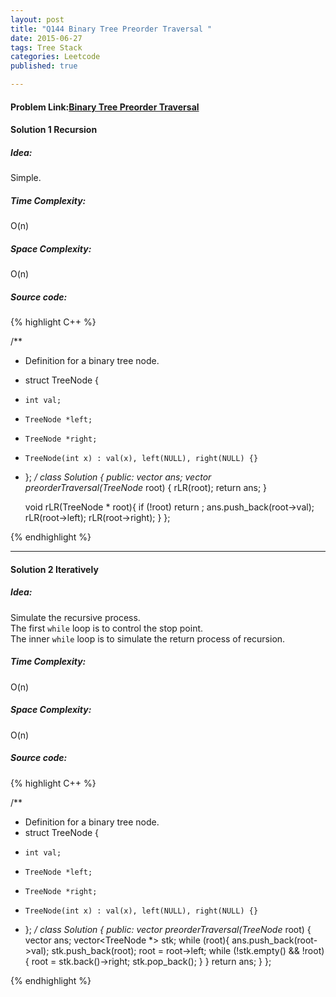 ```yaml
---
layout: post
title: "Q144 Binary Tree Preorder Traversal "
date: 2015-06-27
tags: Tree Stack
categories: Leetcode
published: true

---
```

#### Problem Link:[Binary Tree Preorder Traversal ](https://leetcode.com/problems/binary-tree-preorder-traversal/) 

#### Solution 1 Recursion

##### Idea:

Simple.

##### Time Complexity:
O(n)

##### Space Complexity:
O(n)

##### Source code:
{% highlight C++ %}

/**
 * Definition for a binary tree node.
 * struct TreeNode {
 *     int val;
 *     TreeNode *left;
 *     TreeNode *right;
 *     TreeNode(int x) : val(x), left(NULL), right(NULL) {}
 * };
 */
class Solution {
public:
    vector<int> ans;
    vector<int> preorderTraversal(TreeNode* root) {
        rLR(root);
        return ans;
    }
    
    void rLR(TreeNode * root){
        if (!root) return ;
        ans.push_back(root->val);
        rLR(root->left);
        rLR(root->right);
    }
};

{% endhighlight %}


---

#### Solution 2 Iteratively

##### Idea:

Simulate the recursive process.     
The first `while` loop is to control the stop point.     
The inner `while` loop is to simulate the return process of recursion.    

##### Time Complexity:

O(n)

##### Space Complexity:

O(n)

##### Source code:

{% highlight C++ %}

/**
 * Definition for a binary tree node.
 * struct TreeNode {
 *     int val;
 *     TreeNode *left;
 *     TreeNode *right;
 *     TreeNode(int x) : val(x), left(NULL), right(NULL) {}
 * };
 */
class Solution {
public:
    vector<int> preorderTraversal(TreeNode* root) {
        vector<int> ans;
        vector<TreeNode *> stk;
        while (root){
            ans.push_back(root->val);
            stk.push_back(root);
            root = root->left;
            while (!stk.empty() && !root){
                root = stk.back()->right;
                stk.pop_back();
            }
        }
        return ans;
    }
};

{% endhighlight %}
